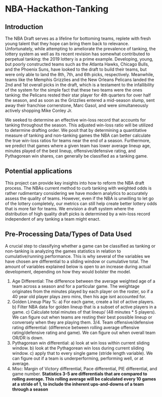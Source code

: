 # NBA-Hackathon-Tanking
## Introduction 
The NBA Draft serves as a lifeline for bottoming teams, replete with fresh young talent that they hope can bring them back to relevance. Unfortunately, while attempting to ameliorate the prevalence of tanking, the lottery system as well as its recent revision has somewhat contributed to perpetual tanking: the 2019 lottery is a prime example. Developing, young, but poorly constructed teams such as the Atlanta Hawks, Chicago Bulls, and the Phoenix Suns, have looked to the draft to build their teams, but were only able to land the 8th, 7th, and 6th picks, respectively. Meanwhile, teams like the Memphis Grizzlies and the New Orleans Pelicans landed the 2nd and 1st overall picks in the draft, which is a testament to the infallibility of the system for the simple fact that these two teams were the ones tanking: the Pelicans rested their star player for 4th quarters for over half the season, and as soon as the Grizzlies entered a mid-season slump, sent away their franchise cornerstone, Marc Gasol, and were simultaneously actively shopping Mike Conley Jr.

We seeked to determine an effective win-loss record that accounts for tanking throughout the season. This adjusted win-loss ratio will be utilized to determine drafting order. We posit that by determining a quantitative measure of tanking and non-tanking games the NBA can better calculate the true win-loss ratios for teams near the end of a season. Furthermore, we predict that games where a given team has lower average lineup age, minutes played of the best lineup, offensive/defensive rating, and Pythagorean win shares, can generally be
classified as a tanking game.

## Potential applications 
This project can provide key insights into how to reform the NBA draft process. The NBAs current method to curb tanking with weighted odds is rather rudimentary considering we have modern analytics to accurately assess the quality of teams. However, even if the NBA is unwilling to let go of the lottery completely, our metrics can still help create better lottery odds that is more fair for teams. We envision a draft system where the distribution of high quality draft picks is determined by a win-loss record independent of any tanking a team might enact.

## Pre-Processing Data/Types of Data Used 
A crucial step to classifying whether a game can be classified as tanking or non-tanking is analyzing the games statistics in relation to cumulative/running performance. This is why several of the variables we have chosen are differential to a sliding window or cumulative total. The amount of variables explained below is open to an increase during actual development, depending on how they would bolster the
model.

1. Age Differential: The difference between the average weighted age of a team across a
season and for a particular game. The weightage originates from the minutes played by each
player on the roster, so if a 40 year old player plays zero mins, then his age isnt accounted for.
2. Golden Lineup Play %: a) For each game, create a list of active players. b) Filter NBA
data for golden lineup that is a subset of active players in a game. c) Calculate total minutes
of that lineup/ (48 minutes * 5 players). We can figure out when teams are resting their best
possible lineup or conversely when they are playing them.
3/4. Team offensive/defensive rating differential: (difference between rolling average offensive rating/defensive rating and game). We can figure out when overall team OR/DR is
down.
5. Pythagorean win differential: a) look at win loss within current sliding window. b) look
at the Pythagorean win loss during current sliding window. c) apply that to every single game
(stride length variable). We can figure out if a team is underperforming, performing well, or at
average.
6. Misc: Margin of Victory differential, Pace differential, PIE differential, and game number.
**Statistics 3-5 are differentials that are compared to rolling average. This rolling average
will be calculated every 10 games at a stride of 1, to include the inherent ups-and-downs of a
team through a season**
